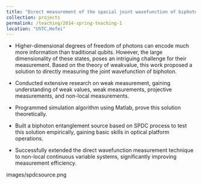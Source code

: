 ```yaml
---
title: "Direct measurement of the spacial joint wavefunction of biphoton"
collection: projects
permalink: /teaching/2014-spring-teaching-1
location: "USTC,Hefei"
---
```


- Higher-dimensional degrees of freedom of photons can encode much more information than traditional qubits. However, the large dimensionality of these states, poses an intriguing challenge for their measurement. Based on the theory of weakvalue, this work proposed a solution to directly measuring the joint wavefunction of biphoton. 

- Conducted extensive research on weak measurement, gaining understanding of weak values, weak measurements, projective measurements, and non-local measurements. 

- Programmed simulation algorithm using Matlab, prove this solution theoretically.

- Built a biphoton entanglement source based on SPDC process to test this solution empirically, gaining basic skills in optical platform operations.

- Successfully extended the direct wavefunction measurement technique to non-local continuous variable systems, significantly improving measurement efficiency.

images/spdcsource.png
